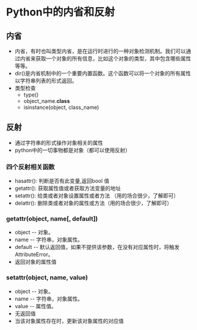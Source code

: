 # Python中的内省和反射

## 内省

- 内省，有时也叫类型内省，是在运行时进行的一种对象检测机制。我们可以通过内省来获取一个对象的所有信息，比如这个对象的类型，其中包含哪些属性等等。
- dir()是内省机制中的一个重要内置函数。这个函数可以将一个对象的所有属性以字符串列表的形式返回。
- 类型检查
	- type()
	- object_name.__class__
	- isinstance(object, class_name)

## 反射

- 通过字符串的形式操作对象相关的属性
- python中的一切事物都是对象（都可以使用反射）

### 四个反射相关函数

- hasattr(): 判断是否有此变量,返回bool 值
- getattr(): 获取属性值或者获取方法变量的地址
- setattr(): 给类或者对象设置属性或者方法 （用的场合很少，了解即可）
- delattr(): 删除类或者对象的属性或方法（用的场合很少，了解即可）

### getattr(object, name[, default])

- object -- 对象。
- name -- 字符串，对象属性。
- default -- 默认返回值，如果不提供该参数，在没有对应属性时，将触发 AttributeError。
- 返回对象的属性值

### setattr(object, name, value)

- object -- 对象。
- name -- 字符串，对象属性。
- value -- 属性值。
- 无返回值
- 当该对象属性存在时，更新该对象属性的对应值